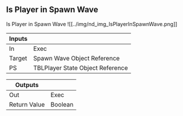 ## Is Player in Spawn Wave
Is Player in Spawn Wave
![[../img/nd_img_IsPlayerInSpawnWave.png]]

|Inputs||
|--|--|
| In | Exec |
| Target | Spawn Wave Object Reference |
| PS | TBLPlayer State Object Reference |

|Outputs||
|--|--|
| Out | Exec |
| Return Value | Boolean |
